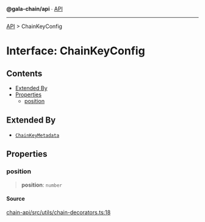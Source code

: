**@gala-chain/api** ∙ [API](../exports.md)

***

[API](../exports.md) > ChainKeyConfig

# Interface: ChainKeyConfig

## Contents

- [Extended By](ChainKeyConfig.md#extended-by)
- [Properties](ChainKeyConfig.md#properties)
  - [position](ChainKeyConfig.md#position)

## Extended By

- [`ChainKeyMetadata`](ChainKeyMetadata.md)

## Properties

### position

> **position**: `number`

#### Source

[chain-api/src/utils/chain-decorators.ts:18](https://github.com/GalaChain/sdk/blob/bcbbb18/chain-api/src/utils/chain-decorators.ts#L18)
